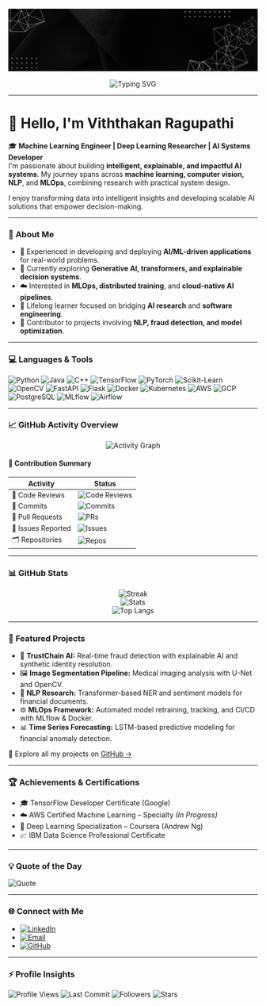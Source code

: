 <!-- 🎯 Banner -->
![github-banner](https://github.com/RViththakan/RViththakan/blob/main/Black%20and%20Yellow%20Web%20Developer%20LinkedIn%20Banner.png)

<div align="center">
  
![Typing SVG](https://readme-typing-svg.herokuapp.com?font=Fira+Code&weight=700&pause=1000&color=8B5CF6&vCenter=true&width=480&lines=Machine+Learning+Engineer;Deep+Learning+Researcher;AI+System+Architect;Building+Trustworthy+AI)

</div>

---

# 👋 Hello, I'm **Viththakan Ragupathi**  

🎓 **Machine Learning Engineer | Deep Learning Researcher | AI Systems Developer**  
I'm passionate about building **intelligent, explainable, and impactful AI systems**. My journey spans across **machine learning, computer vision, NLP**, and **MLOps**, combining research with practical system design.  

I enjoy transforming data into intelligent insights and developing scalable AI solutions that empower decision-making.  

---

### 🤖 **About Me**
- 💼 Experienced in developing and deploying **AI/ML-driven applications** for real-world problems.  
- 🔭 Currently exploring **Generative AI, transformers, and explainable decision systems**.  
- ☁️ Interested in **MLOps, distributed training**, and **cloud-native AI pipelines**.  
- 🌱 Lifelong learner focused on bridging **AI research** and **software engineering**.  
- 📘 Contributor to projects involving **NLP, fraud detection, and model optimization**.  

---

### 💻 **Languages & Tools**
![Python](https://img.shields.io/badge/-Python-3776AB?style=flat-square&logo=python&logoColor=white)
![Java](https://img.shields.io/badge/-Java-ED8B00?style=flat-square&logo=openjdk&logoColor=white)
![C++](https://img.shields.io/badge/-C++-00599C?style=flat-square&logo=c%2B%2B&logoColor=white)
![TensorFlow](https://img.shields.io/badge/-TensorFlow-FF6F00?style=flat-square&logo=tensorflow&logoColor=white)
![PyTorch](https://img.shields.io/badge/-PyTorch-EE4C2C?style=flat-square&logo=pytorch&logoColor=white)
![Scikit-Learn](https://img.shields.io/badge/-ScikitLearn-F7931E?style=flat-square&logo=scikit-learn&logoColor=white)
![OpenCV](https://img.shields.io/badge/-OpenCV-27338e?style=flat-square&logo=opencv&logoColor=white)
![FastAPI](https://img.shields.io/badge/-FastAPI-009688?style=flat-square&logo=fastapi&logoColor=white)
![Flask](https://img.shields.io/badge/-Flask-000000?style=flat-square&logo=flask&logoColor=white)
![Docker](https://img.shields.io/badge/-Docker-2496ED?style=flat-square&logo=docker&logoColor=white)
![Kubernetes](https://img.shields.io/badge/-Kubernetes-326ce5?style=flat-square&logo=kubernetes&logoColor=white)
![AWS](https://img.shields.io/badge/-AWS-232F3E?style=flat-square&logo=amazon-aws&logoColor=white)
![GCP](https://img.shields.io/badge/-GCP-4285F4?style=flat-square&logo=google-cloud&logoColor=white)
![PostgreSQL](https://img.shields.io/badge/-PostgreSQL-336791?style=flat-square&logo=postgresql&logoColor=white)
![MLflow](https://img.shields.io/badge/-MLflow-0194E2?style=flat-square&logo=mlflow&logoColor=white)
![Airflow](https://img.shields.io/badge/-Airflow-017CEE?style=flat-square&logo=apache-airflow&logoColor=white)

---

### 📈 **GitHub Activity Overview**
<div align="center">

![Activity Graph](https://github-readme-activity-graph.vercel.app/graph?username=RViththakan&bg_color=0D1117&color=8B5CF6&line=FF007F&point=FFFFFF&area=true&hide_border=true)

</div>

#### 🧩 **Contribution Summary**
| **Activity** | **Status** |
|--------------|------------|
| 💬 Code Reviews | ![Code Reviews](https://badgen.net/badge/Reviews/Active/purple) |
| 🔨 Commits | ![Commits](https://badgen.net/github/commits/RViththakan?color=orange) |
| 🚀 Pull Requests | ![PRs](https://badgen.net/github/prs/RViththakan/open?color=blue) |
| 🧠 Issues Reported | ![Issues](https://badgen.net/github/issues/RViththakan?color=green) |
| 🗂 Repositories | ![Repos](https://badgen.net/github/repos/RViththakan?color=yellow) |

---

### 📊 **GitHub Stats**
<div align="center">
  
![Streak](http://github-readme-streak-stats.herokuapp.com?user=RViththakan&theme=radical&hide_border=true)  
![Stats](https://github-readme-stats.vercel.app/api?username=RViththakan&theme=radical&hide_border=true&show_icons=true&count_private=true)  
![Top Langs](https://github-readme-stats.vercel.app/api/top-langs/?username=RViththakan&layout=compact&theme=radical&hide_border=true)

</div>

---

### 🚀 **Featured Projects**
- 🧠 **TrustChain AI:** Real-time fraud detection with explainable AI and synthetic identity resolution.  
- 🖼 **Image Segmentation Pipeline:** Medical imaging analysis with U-Net and OpenCV.  
- 💬 **NLP Research:** Transformer-based NER and sentiment models for financial documents.  
- ⚙️ **MLOps Framework:** Automated model retraining, tracking, and CI/CD with MLflow & Docker.  
- 📊 **Time Series Forecasting:** LSTM-based predictive modeling for financial anomaly detection.  

🔗 Explore all my projects on [GitHub →](https://github.com/RViththakan?tab=repositories)

---

### 🏆 **Achievements & Certifications**
- 🎓 TensorFlow Developer Certificate (Google)  
- ☁️ AWS Certified Machine Learning – Specialty *(In Progress)*  
- 🤖 Deep Learning Specialization – Coursera (Andrew Ng)  
- 📈 IBM Data Science Professional Certificate  

---

### 💡 **Quote of the Day**
![Quote](https://quotes-github-readme.vercel.app/api?type=horizontal&theme=radical)

---

### 🌐 **Connect with Me**
- [![LinkedIn](https://img.shields.io/badge/LinkedIn-0077B5?style=flat-square&logo=linkedin&logoColor=white)](https://linkedin.com/in/rviththakan)
- [![Email](https://img.shields.io/badge/Email-D14836?style=flat-square&logo=gmail&logoColor=white)](mailto:r.viththakan@hotmail.com)
- [![GitHub](https://img.shields.io/badge/GitHub-181717?style=flat-square&logo=github&logoColor=white)](https://github.com/RViththakan)

---

### ⚡ **Profile Insights**
![Profile Views](https://komarev.com/ghpvc/?username=RViththakan&color=8B5CF6&style=flat-square)
![Last Commit](https://img.shields.io/github/last-commit/RViththakan/RViththakan?style=flat-square&color=FF007F)
![Followers](https://img.shields.io/github/followers/RViththakan?style=flat-square&color=blue)
![Stars](https://img.shields.io/github/stars/RViththakan?style=flat-square&color=yellow)

